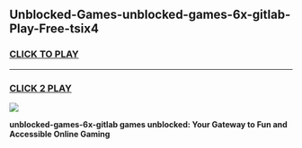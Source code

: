 
## Unblocked-Games-unblocked-games-6x-gitlab-Play-Free-tsix4
<h3>
<a href="https://premium76.site?title=unblocked-games-6x-gitlab&ref=17A">CLICK TO PLAY</a></h3>
<hr>

<h3>
<a href="https://premium76.site?title=unblocked-games-6x-gitlab&ref=17A">CLICK 2 PLAY</a>
  
</h3>

<a href="https://premium76.site?title=unblocked-games-6x-gitlab&ref=17A"><img src="https://clearcache.store/games.png"></a>


**unblocked-games-6x-gitlab games unblocked: Your Gateway to Fun and Accessible Online Gaming**
